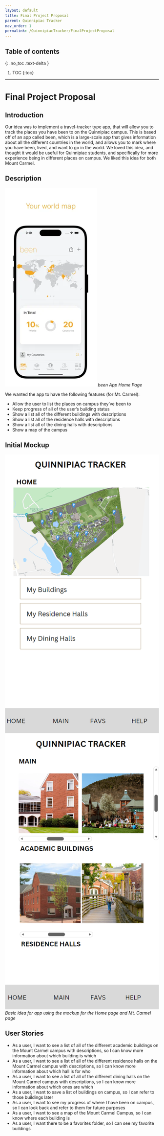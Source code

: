 ```yaml
---
layout: default
title: Final Project Proposal
parent: Quinnipiac Tracker
nav_order: 1
permalink: /QuinnipiacTracker/FinalProjectProposal
---
```


## Table of contents

{: .no_toc .text-delta }

1. TOC
{:toc}

---

# Final Project Proposal

## Introduction

Our idea was to implement a travel-tracker type app, that will allow you to track the places you have been to on the Quinnipiac campus. This is based off of an app called been, which is a large-scale app that gives information about all the different countries in the world, and allows you to mark where you have been, lived, and want to go in the world. We loved this idea, and thought it would be useful for Quinnipiac students, and specifically for more experience being in different places on campus. We liked this idea for both Mount Carmel.

## Description

![been-screen.png](/assets/images/been-screen.png)
*been App Home Page*

We wanted the app to have the following features (for Mt. Carmel):

- Allow the user to list the places on campus they’ve been to
- Keep progress of all of the user’s building status
- Show a list all of the different buildings with descriptions
- Show a list all of the residence halls with descriptions
- Show a list all of the dining halls with descriptions
- Show a map of the campus

## Initial Mockup

![proposal-home-screen.png](/assets/images/proposal-home-screen.png)
![proposal-info-screen.png](/assets/images/proposal-info-screen.png)
*Basic idea for app using the mockup for the Home page and Mt. Carmel page*

## User Stories

- As a user, I want to see a list of all of the different academic buildings on the Mount Carmel campus with descriptions, so I can know more information about which building is which
- As a user, I want to see a list of all of the different residence halls on the Mount Carmel campus with descriptions, so I can know more information about which hall is for who
- As a user, I want to see a list of all of the different dining halls on the Mount Carmel campus with descriptions, so I can know more information about which ones are which
- As a user, I want to save a list of buildings on campus, so I can refer to those buildings later
- As a user, I want to see my progress of where I have been on campus, so I can look back and refer to them for future purposes
- As a user, I want to see a map of the Mount Carmel Campus, so I can know where each building is
- As a user, I want there to be a favorites folder, so I can see my favorite buildings
